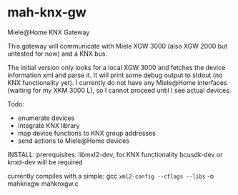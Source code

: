 # mah-knx-gw
Miele@Home KNX Gateway

This gateway will communicate with Miele XGW 3000 (also XGW 2000 but untested for now) and a KNX bus.

The initial version only looks for a local XGW 3000 and fetches the device information xml and parse it. It will print some debug output to stdout (no KNX functionality yet). I currently do not have any Miele@Home interfaces (waiting for my XKM 3000 L), so I cannot proceed until I see actual devices.

Todo:
- enumerate devices
- integrate KNX library
- map device functions to KNX group addresses
- send actions to Miele@Home devices


INSTALL:
prerequisites: libmxl2-dev, for KNX functionality bcusdk-dev or knxd-dev will be required

currently compiles with a simple:
gcc `xml2-config --cflags --libs` -o mahknxgw mahknxgw.c
